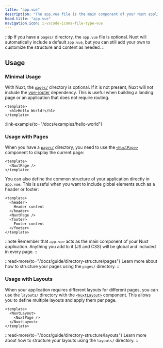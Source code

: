 ```yaml
---
title: "app.vue"
description: "The app.vue file is the main component of your Nuxt application."
head.title: "app.vue"
navigation.icon: i-vscode-icons-file-type-vue
---
```


::tip
If you have a `pages/` directory, the `app.vue` file is optional. Nuxt will automatically include a default `app.vue`, but you can still add your own to customize the structure and content as needed.
::

## Usage

### Minimal Usage

With Nuxt, the [`pages/`](/docs/3.x/guide/directory-structure/pages) directory is optional. If it is not present, Nuxt will not include the [vue-router](https://router.vuejs.org) dependency. This is useful when building a landing page or an application that does not require routing.

```vue [app.vue]
<template>
  <h1>Hello World!</h1>
</template>
```

:link-example{to="/docs/examples/hello-world"}

### Usage with Pages

When you have a [`pages/`](/docs/3.x/guide/directory-structure/pages) directory, you need to use the [`<NuxtPage>`](/docs/3.x/api/components/nuxt-page) component to display the current page:

```vue [app.vue]
<template>
  <NuxtPage />
</template>
```

You can also define the common structure of your application directly in `app.vue`. This is useful when you want to include global elements such as a header or footer:

```vue [app.vue]
<template>
  <header>
    Header content
  </header>
  <NuxtPage />
  <footer>
    Footer content
  </footer>
</template>
```

::note
Remember that `app.vue` acts as the main component of your Nuxt application. Anything you add to it (JS and CSS) will be global and included in every page.
::

::read-more{to="/docs/guide/directory-structure/pages"}
Learn more about how to structure your pages using the `pages/` directory.
::

### Usage with Layouts

When your application requires different layouts for different pages, you can use the `layouts/` directory with the [`<NuxtLayout>`](/docs/3.x/api/components/nuxt-layout) component. This allows you to define multiple layouts and apply them per page.

```vue [app.vue]
<template>
  <NuxtLayout>
    <NuxtPage />
  </NuxtLayout>
</template>
```

::read-more{to="/docs/guide/directory-structure/layouts"}
Learn more about how to structure your layouts using the `layouts/` directory.
::
